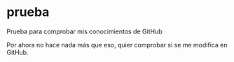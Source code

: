 # prueba
Prueba para comprobar mis conocimientos de GitHub

Por ahora no hace nada más que eso, quier comprobar si se me modifica en GitHub.
